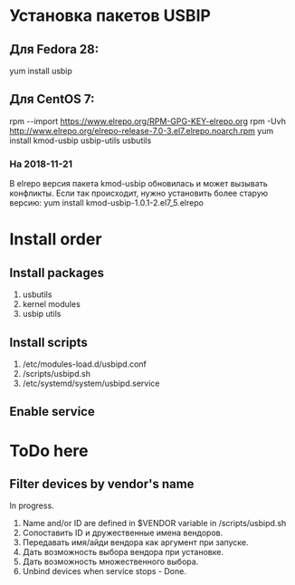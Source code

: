 # Установка пакетов USBIP
## Для Fedora 28:
yum install usbip
## Для CentOS 7:
rpm --import https://www.elrepo.org/RPM-GPG-KEY-elrepo.org
rpm -Uvh http://www.elrepo.org/elrepo-release-7.0-3.el7.elrepo.noarch.rpm
yum install kmod-usbip usbip-utils usbutils
### На 2018-11-21
В elrepo версия пакета kmod-usbip обновилась и может вызывать конфликты. Если так происходит, нужно установить более старую версию:
yum install kmod-usbip-1.0.1-2.el7_5.elrepo

# Install order
## Install packages
1. usbutils
2. kernel modules
3. usbip utils
## Install scripts
1. /etc/modules-load.d/usbipd.conf
2. /scripts/usbipd.sh
3. /etc/systemd/system/usbipd.service
## Enable service

# ToDo here
## Filter devices by vendor's name
In progress.
1. Name and/or ID are defined in $VENDOR variable in /scripts/usbipd.sh
2. Сопоставить ID и дружественные имена вендоров.
3. Передавать имя/айди вендора как аргумент при запуске.
4. Дать возможность выбора вендора при установке.
5. Дать возможность множественного выбора.
6. Unbind devices when service stops - Done.